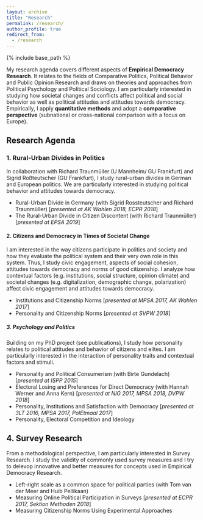 ```yaml
---
layout: archive
title: "Research"
permalink: /research/
author_profile: true
redirect_from:
  - /research
---
```


{% include base_path %}

My research agenda covers different aspects of **Empirical Democracy Research**. It relates to the fields of Comparative Politics, Political Behavior and Public Opinion Research and draws on theories and approaches from Political Psychology and Political Sociology. I am particularly interested in studying how societal changes and conflicts affect political and social behavior as well as political attitudes and attitudes towards democracy. Empirically, I apply **quantitative methods** and adopt a **comparative perspective** (subnational or cross-national comparison with a focus on Europe).

## Research Agenda

### 1. Rural-Urban Divides in Politics
In collaboration with Richard Traunmüller (U Mannheim/ GU Frankfurt) and Sigrid Roßteutscher (GU Frankfurt), I study rural-urban divides in German and European politics. We are particularly interested in studying political behavior and attitudes towards democracy.

* Rural-Urban Divide in Germany (with Sigrid Rossteutscher and Richard Traunmüller) [*presented at AK Wahlen 2018, ECPR 2018*]
* The Rural-Urban Divide in Citizen Discontent (with Richard Traunmüller) [*presented at EPSA 2019*]

#### 2. Citizens and Democracy in Times of Societal Change
I am interested in the way citizens participate in politics and society and how they evaluate the political system and their very own role in this system. Thus, I study civic engagement, aspects of social cohesion, attitudes towards democracy and norms of good citizenship. I analyze how contextual factors (e.g. institutions, social structure, opinion climate) and societal changes (e.g. digitalization, demographic change, polarization) affect civic engagement and attitudes towards democracy.

* Institutions and Citizenship Norms [*presented at MPSA 2017, AK Wahlen 2017*]
* Personality and Citizenship Norms [*presented at SVPW 2018*]

##### 3. Psychology and Politics
Building on my PhD project (see publications), I study how personality relates to political attitudes and behavior of citizens and elites. I am particularly interested in the interaction of personality traits and contextual factors and stimuli.

* Personality and Political Consumerism (with Birte Gundelach) [*presented at ISPP 2015*]
* Electoral Losing and Preferences for Direct Democracy (with Hannah Werner and Anna Kern) [*presented at NIG 2017, MPSA 2018, DVPW 2018*]
* Personality, Institutions and Satisfaction with Democracy [*presented at 3LT 2016, MPSA 2017, PolEtmaal 2017*]
* Personality, Electoral Competition and Ideology

## 4. Survey Research
From a methodological perspective, I am particularly interested in Survey Research. I study the validity of commonly used survey measures and I try to delevop innovative and better measures for concepts used in Empirical Democracy Research.

* Left-right scale as a common space for political parties (with Tom van der Meer and Huib Pellikaan)
* Measuring Online Political Participation in Surveys [*presented at ECPR 2017, Sektion Methoden 2018*]
* Measuring Citizenship Norms Using Experimental Approaches
